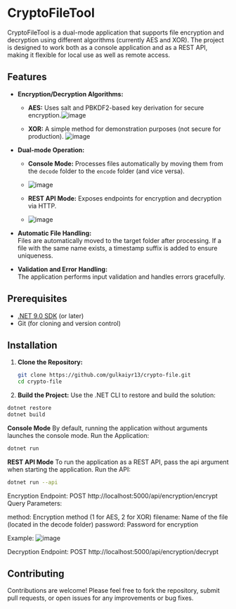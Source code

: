 # CryptoFileTool

CryptoFileTool is a dual-mode application that supports file encryption and decryption using different algorithms (currently AES and XOR). The project is designed to work both as a console application and as a REST API, making it flexible for local use as well as remote access.

## Features

- **Encryption/Decryption Algorithms:**  
  - **AES:** Uses salt and PBKDF2-based key derivation for secure encryption.![image](https://github.com/user-attachments/assets/96df9b86-daae-4464-844e-4034b7ab610f)

  - **XOR:** A simple method for demonstration purposes (not secure for production). ![image](https://github.com/user-attachments/assets/77a51b2c-b658-4bd2-8daf-6f2210b8a084)


- **Dual-mode Operation:**  
  - **Console Mode:** Processes files automatically by moving them from the `decode` folder to the `encode` folder (and vice versa).
  - ![image](https://github.com/user-attachments/assets/1fdc20a9-96e1-4a0c-9e7d-90180dbedb63)

  - **REST API Mode:** Exposes endpoints for encryption and decryption via HTTP.
  - ![image](https://github.com/user-attachments/assets/b7698be8-a371-40cc-8e48-63e1843cf5e4)


- **Automatic File Handling:**  
  Files are automatically moved to the target folder after processing. If a file with the same name exists, a timestamp suffix is added to ensure uniqueness.

- **Validation and Error Handling:**  
  The application performs input validation and handles errors gracefully.

## Prerequisites

- [.NET 9.0 SDK](https://dotnet.microsoft.com/download/dotnet/9.0) (or later)
- Git (for cloning and version control)

## Installation

1. **Clone the Repository:**

   ```bash
   git clone https://github.com/gulkaiyr13/crypto-file.git
   cd crypto-file
   ```
2. **Build the Project:**
Use the .NET CLI to restore and build the solution:

 ```bash
 dotnet restore
 dotnet build
```
**Console Mode**
By default, running the application without arguments launches the console mode.
Run the Application:
 ```bash
 dotnet run
```

**REST API Mode**
To run the application as a REST API, pass the api argument when starting the application.
Run the API:
 ```bash
 dotnet run --api
```

Encryption Endpoint:
POST http://localhost:5000/api/encryption/encrypt
Query Parameters:

method: Encryption method (1 for AES, 2 for XOR)
filename: Name of the file (located in the decode folder)
password: Password for encryption

Example:
![image](https://github.com/user-attachments/assets/8f8413be-e3c9-46c8-a0d3-6f93c3dc87ba)

Decryption Endpoint:
POST http://localhost:5000/api/encryption/decrypt

## Contributing
Contributions are welcome! Please feel free to fork the repository, submit pull requests, or open issues for any improvements or bug fixes.
